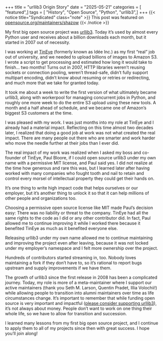 +++
title = "urllib3 Origin Story"
date = "2025-05-21"
categories = [ "featured",]
tags = [ "History", "Open Source", "Python", "urllib3",]
+++
{{< notice title="Syndicated" class="note" >}}
This post was featured on [opensource.org/maintainers/shazow](https://opensource.org/maintainers/shazow)
{{< /notice >}}

My first big open source project was [urllib3](https://github.com/urllib3/urllib3/). Today it’s used by almost every Python user and receives about a billion downloads each month, but it started in 2007 out of necessity.

I was working at [TinEye](https://tineye.com/) (formerly known as Idée Inc.) as my first “real” job out of university, and we needed to upload billions of images to Amazon S3. I wrote a script to get processing and estimated how long it would take to finish… two months! Turns out in 2007, HTTP libraries weren’t reusing sockets or connection pooling, weren’t thread-safe, didn’t fully support multipart encoding, didn’t know about resuming or retries or redirecting, and much more that we take for granted today.

It took me about a week to write the first version of what ultimately became urllib3, along with workerpool for managing concurrent jobs in Python, and roughly one more week to do the entire S3 upload using these new tools. A month and a half ahead of schedule, and we became one of Amazon’s biggest S3 customers at the time.

I was pleased with my work. I was just months into my role at TinEye and I already had a material impact. Reflecting on this time almost two decades later, I realized that doing a good job at work was not what created the real impact. There are many people out there who are smarter and work harder who move the needle further at their jobs than I ever did.

The real impact of my work was realized when I asked my boss and co-founder of TinEye, Paul Bloore, if I could open source urllib3 under my own name with a permissive MIT license, and Paul said yes. I did not realize at the time how generous and rare this was, but I learned later after having worked with many companies who fought tooth and nail to retain and control every morsel of intellectual property they could get their hands on.

It’s one thing to write high impact code that helps ourselves or our employer, but it’s another thing to unlock it so that it can help millions of other people and organizations too.

Choosing a permissive open source license like MIT made Paul’s decision easy: There was no liability or threat to the company. TinEye had all the same rights to the code as I did or any other contributor did. In fact, Paul allowed me to continue improving it while I worked there because it benefited TinEye as much as it benefited everyone else.

Releasing urllib3 under my own name allowed me to continue maintaining and improving the project even after leaving, because it was not locked under my employer’s namespace and I felt more ownership over the project.

Hundreds of contributors started streaming in, too. Nobody loves maintaining a fork if they don’t have to, so it’s rational to report bugs upstream and supply improvements if we have them.

The growth of urllib3 since the first release in 2008 has been a complicated journey. Today, my role is more of a meta-maintainer where I support our active maintainers (thank you Seth M. Larson, Quentin Pradet, Illia Volochii!) while allowing people to transition into alumni maintainers over time as life circumstances change. It’s important to remember that while funding open source is very important and impactful ([please consider supporting urllib3](https://urllib3.readthedocs.io/en/latest/sponsors.html)), it’s not always about money. People don’t want to work on one thing their whole life, so we have to allow for transition and succession.

I learned many lessons from my first big open source project, and I continue to apply them to all of my projects since then with great success. I hope you’ll join along!
